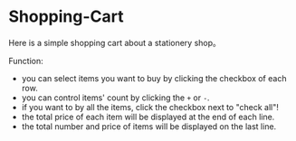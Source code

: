 # Shopping-Cart
Here is a simple shopping cart about a stationery shop。    
    
Function:
- you can select items you want to buy by clicking the checkbox of each row.
- you can control items' count by clicking the `+` or `-`.
- if you want to by all the items, click the checkbox next to "check all"!
- the total price of each item will be displayed at the end of each line.
- the total number and price of items will be displayed on the last line.
